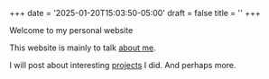+++
date = '2025-01-20T15:03:50-05:00'
draft = false
title = ''
+++

Welcome to my personal website

This website is mainly to talk [about me](./about/).

I will post about interesting [projects](./projects/) I did.
And perhaps more.
